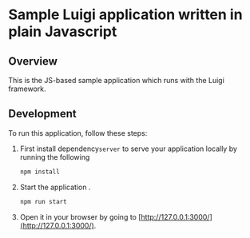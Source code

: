 # Sample Luigi application written in plain Javascript

## Overview

This is the JS-based sample application which runs with the Luigi framework.


## Development

To run this application, follow these steps:


1. First install dependency`server` to serve your application locally by running the following
    ```bash
    npm install
    ```

2. Start the application .
    ```bash
    npm run start
    ```
    
5. Open it in your browser by going to [http://127.0.0.1:3000/](http://127.0.0.1:3000/).
